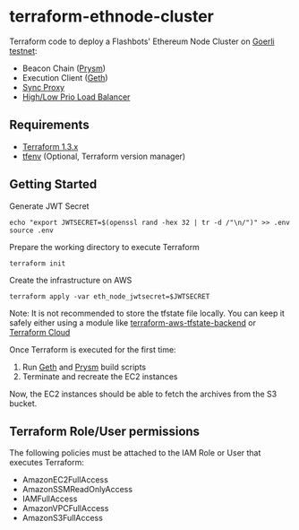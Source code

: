 # terraform-ethnode-cluster

Terraform code to deploy a Flashbots' Ethereum Node Cluster on
[Goerli testnet](https://github.com/eth-clients/goerli):

* Beacon Chain ([Prysm](https://github.com/flashbots/prysm))
* Execution Client ([Geth](https://github.com/flashbots/mev-geth))
* [Sync Proxy](https://github.com/flashbots/sync-proxy)
* [High/Low Prio Load Balancer](https://github.com/flashbots/prio-load-balancer)

## Requirements

* [Terraform 1.3.x]()
* [tfenv](https://github.com/kamatama41/tfenv) (Optional, Terraform version manager)

## Getting Started

Generate JWT Secret

```shell
echo "export JWTSECRET=$(openssl rand -hex 32 | tr -d /"\n/")" >> .env
source .env
```

Prepare the working directory to execute Terraform

```shell
terraform init
```

Create the infrastructure on AWS

```shell
terraform apply -var eth_node_jwtsecret=$JWTSECRET
```

Note: It is not recommended to store the tfstate file locally. You can keep it safely either using a module like [terraform-aws-tfstate-backend](https://github.com/cloudposse/terraform-aws-tfstate-backend) or [Terraform Cloud](https://cloud.hashicorp.com/products/terraform)

Once Terraform is executed for the first time:

1. Run [Geth](scripts/build_geth.sh) and [Prysm](scripts/build_prysm.sh) build scripts
2. Terminate and recreate the EC2 instances

Now, the EC2 instances should be able to fetch the archives from the S3 bucket.

## Terraform Role/User permissions

The following policies must be attached to the IAM Role or User that executes Terraform:

* AmazonEC2FullAccess
* AmazonSSMReadOnlyAccess
* IAMFullAccess
* AmazonVPCFullAccess
* AmazonS3FullAccess
